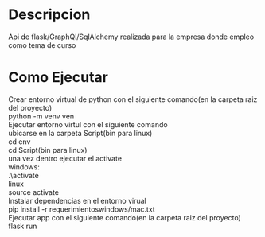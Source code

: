 # Descripcion 
Api de flask/GraphQl/SqlAlchemy realizada para la empresa donde empleo como tema de curso

# Como Ejecutar
Crear entorno virtual de python con el siguiente comando(en la carpeta raiz del proyecto)<br>
    python -m venv ven<br>
Ejecutar entorno virtul con el siguiente comando<br>
    ubicarse en la carpeta Script(bin para linux)<br>
        cd env<br>
            cd Script(bin para linux)<br>
    una vez dentro ejecutar el activate<br>
        windows:<br>
            .\activate<br>
        linux <br>
            source activate<br>
Instalar dependencias en el entorno virual<br>
    pip install -r requerimientoswindows/mac.txt<br>
Ejecutar app con el siguiente comando(en la carpeta raiz del proyecto)<br>
    flask run<br>